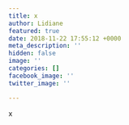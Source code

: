 ```yaml
---
title: x
author: Lidiane
featured: true
date: 2018-11-22 17:55:12 +0000
meta_description: ''
hidden: false
image: ''
categories: []
facebook_image: ''
twitter_image: ''

---
```

x